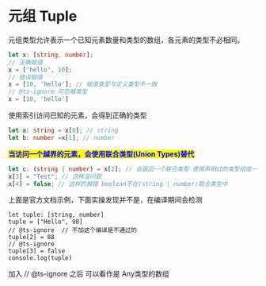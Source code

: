 # 元组 Tuple

元组类型允许表示一个已知元素数量和类型的数组，各元素的类型不必相同。

```typescript
let x: [string, number];
// 正确赋值
x = ['hello', 10];
// 错误赋值
x = [10, 'hello']; // 赋值类型与定义类型不一致
// @ts-ignore 可忽略类型
x = [10, 'hello']
```

使用索引访问已知的元素，会得到正确的类型

```typescript
let a: string = x[0]; // string
let b: number =x[1]; // number
```

<mark style="color:blue;">**当访问一个越界的元素，会使用联合类型(Union Types)替代**</mark>

```typescript
let c: (string | number) = x[2]; // 会返回一个联合类型 使用声明过的类型组成一个联合类型
x[3] = "Test"; // 这样没问题 
x[4] = false; // 这样的报错 boolean不在(string | number)联合类型中

```

上面是官方文档示例，下面实操发现并不是，在编译期间会检测

```
let tuple: [string, number]
tuple = ["Hello", 98]
// @ts-ignore  // 不加这个编译是不通过的
tuple[2] = 88
// @ts-ignore
tuple[3] = false
console.log(tuple)
```

加入 // @ts-ignore 之后 可以看作是 Any类型的数组

